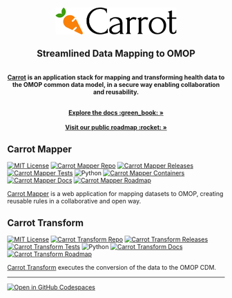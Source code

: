 <p align="center">
  <a href="https://carrot.ac.uk/" target="_blank">
  <picture>
    <source media="(prefers-color-scheme: dark)" srcset="/images/logo-dark.png">
    <img alt="Carrot Logo" src="/images/logo-primary.png" width="280"/>
  </picture>
  </a>
</p>
<div align="center">
  <strong>
  <h2>Streamlined Data Mapping to OMOP</h2><br />
  <a href="https://carrot.ac.uk/">Carrot</a> is an application stack for mapping and transforming health data to the OMOP common data model, in a secure way enabling collaboration and reusability.<br />
  </strong>
</div>

<p align="center">
  <br />
  <a href="https://carrot.ac.uk/documentation" rel="dofollow"><strong>Explore the docs :green_book: »</strong></a>
<br />
<br />
  <a href="https://github.com/orgs/Health-Informatics-UoN/projects/18" rel="dofollow"><strong>Visit our public roadmap :rocket: »</strong></a>
</p>

## Carrot Mapper

[![MIT License][license-badge]][carrot-mapper-repo]
[![Carrot Mapper Repo][github-badge]][carrot-mapper-repo]
[![Carrot Mapper Releases][carrot-mapper-releases-badge]][carrot-mapper-releases]
[![Carrot Mapper Tests][carrot-mapper-tests-badge]][carrot-mapper-tests]
![Python][python-badge]
[![Carrot Mapper Containers][docker-badge]][carrot-mapper-containers]
[![Carrot Mapper Docs][docs-badge]][carrot-mapper-docs]
[![Carrot Mapper Roadmap][roadmap-badge]][carrot-roadmap]

[Carrot Mapper](https://github.com/Health-Informatics-UoN/carrot-mapper) is a web application for mapping datasets to OMOP, creating reusable rules in a collaborative and open way.

## Carrot Transform

[![MIT License][license-badge]][carrot-Transform-repo]
[![Carrot Transform Repo][github-badge]][carrot-Transform-repo]
[![Carrot Transform Releases][carrot-Transform-releases-badge]][carrot-Transform-releases]
[![Carrot Transform Tests][carrot-Transform-tests-badge]][carrot-Transform-tests]
![Python][python-badge]
[![Carrot Transform Docs][docs-badge]][carrot-Transform-docs]
[![Carrot Transform Roadmap][roadmap-badge]][carrot-roadmap]

[Carrot Transform](https://github.com/Health-Informatics-UoN/carrot-transform) executes the conversion of the data to the OMOP CDM.

---

<a href="https://github.com/codespaces/new?hide_repo_select=true&ref=main&repo=Health-Informatics-UoN/carrot">
  <img src="https://github.com/codespaces/badge.svg" alt="Open in GitHub Codespaces">
</a>


[carrot-mapper-repo]: https://github.com/Health-Informatics-UoN/carrot-mapper
[carrot-mapper-docs]: https://carrot.ac.uk/mapper/
[carrot-mapper-containers]: https://github.com/orgs/Health-Informatics-UoN/packages?tab=packages&q=carrot
[carrot-mapper-releases]: https://github.com/Health-Informatics-UoN/carrot-mapper/releases
[carrot-mapper-tests]: https://github.com/Health-Informatics-UoN/Carrot-Mapper/actions/workflows/test.yml
[carrot-mapper-releases-badge]: https://img.shields.io/github/v/tag/Health-Informatics-UoN/carrot-mapper
[carrot-mapper-tests-badge]: https://github.com/Health-Informatics-UoN/Carrot-Mapper/actions/workflows/test.yml/badge.svg
[carrot-roadmap]: https://github.com/orgs/Health-Informatics-UoN/projects/18

[carrot-transform-repo]: https://github.com/Health-Informatics-UoN/carrot-transform
[carrot-transform-docs]: https://carrot.ac.uk/transform/
[carrot-transform-releases]: https://github.com/Health-Informatics-UoN/carrot-transform/releases
[carrot-transform-tests]: https://github.com/Health-Informatics-UoN/carrot-transform/actions/workflows/pypi.publish.yml
[carrot-transform-releases-badge]: https://img.shields.io/github/v/tag/Health-Informatics-UoN/carrot-transform
[carrot-transform-tests-badge]: https://github.com/Health-Informatics-UoN/carrot-transform/actions/workflows/pypi.publish.yml/badge.svg


[license-badge]: https://img.shields.io/github/license/health-informatics-uon/hutch-bunny.svg
[dotnet-badge]: https://img.shields.io/badge/.NET-5C2D91?style=flat&logo=.net&logoColor=white
[python-badge]: https://img.shields.io/badge/Python-3776AB?style=flat&logo=python&logoColor=white
[docker-badge]: https://img.shields.io/badge/docker-%230db7ed.svg?style=flat&logo=docker&logoColor=white
[docs-badge]: https://img.shields.io/badge/docs-black?style=flat&labelColor=%23222
[roadmap-badge]: https://img.shields.io/badge/roadmap-blue?style=flat&labelColor=%230066cc
[github-badge]: https://img.shields.io/badge/github-black?style=flat&logo=github&logoColor=white
